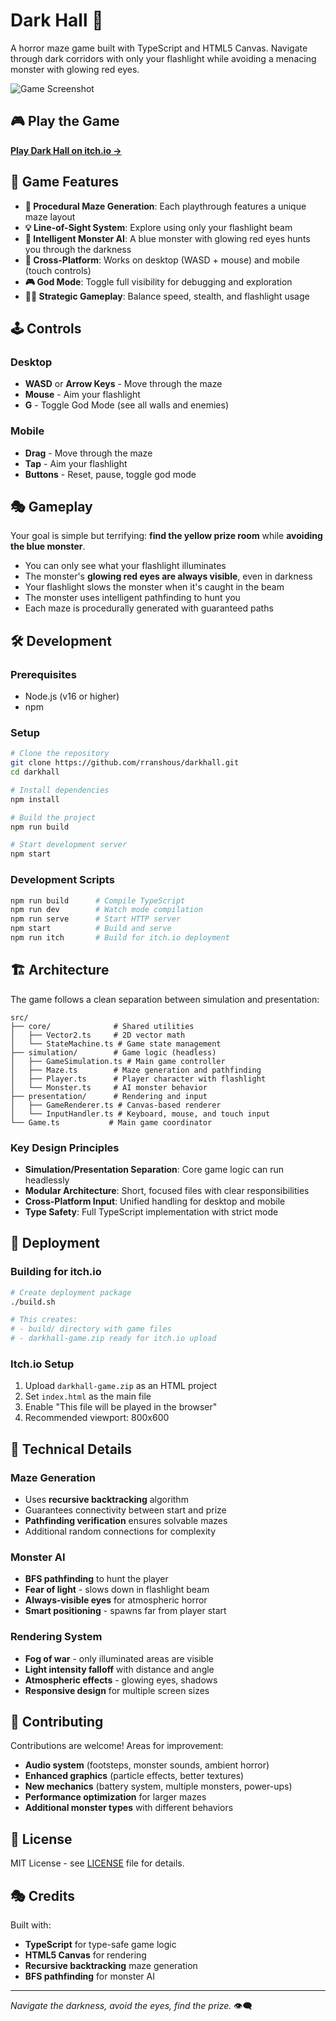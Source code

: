 # Dark Hall 👹

A horror maze game built with TypeScript and HTML5 Canvas. Navigate through dark corridors with only your flashlight while avoiding a menacing monster with glowing red eyes.

![Game Screenshot](docs/screenshot.png) <!-- Add screenshot when available -->

## 🎮 Play the Game

**[Play Dark Hall on itch.io →](https://rranshous.itch.io/darkhall)**

## 🎯 Game Features

- **🗿 Procedural Maze Generation**: Each playthrough features a unique maze layout
- **💡 Line-of-Sight System**: Explore using only your flashlight beam
- **👹 Intelligent Monster AI**: A blue monster with glowing red eyes hunts you through the darkness
- **📱 Cross-Platform**: Works on desktop (WASD + mouse) and mobile (touch controls)
- **🎮 God Mode**: Toggle full visibility for debugging and exploration
- **🏃‍♂️ Strategic Gameplay**: Balance speed, stealth, and flashlight usage

## 🕹️ Controls

### Desktop
- **WASD** or **Arrow Keys** - Move through the maze
- **Mouse** - Aim your flashlight
- **G** - Toggle God Mode (see all walls and enemies)

### Mobile
- **Drag** - Move through the maze
- **Tap** - Aim your flashlight
- **Buttons** - Reset, pause, toggle god mode

## 🎭 Gameplay

Your goal is simple but terrifying: **find the yellow prize room** while **avoiding the blue monster**. 

- You can only see what your flashlight illuminates
- The monster's **glowing red eyes are always visible**, even in darkness
- Your flashlight slows the monster when it's caught in the beam
- The monster uses intelligent pathfinding to hunt you
- Each maze is procedurally generated with guaranteed paths

## 🛠️ Development

### Prerequisites
- Node.js (v16 or higher)
- npm

### Setup
```bash
# Clone the repository
git clone https://github.com/rranshous/darkhall.git
cd darkhall

# Install dependencies
npm install

# Build the project
npm run build

# Start development server
npm start
```

### Development Scripts
```bash
npm run build      # Compile TypeScript
npm run dev        # Watch mode compilation
npm run serve      # Start HTTP server
npm start          # Build and serve
npm run itch       # Build for itch.io deployment
```

## 🏗️ Architecture

The game follows a clean separation between simulation and presentation:

```
src/
├── core/              # Shared utilities
│   ├── Vector2.ts     # 2D vector math
│   └── StateMachine.ts # Game state management
├── simulation/        # Game logic (headless)
│   ├── GameSimulation.ts # Main game controller
│   ├── Maze.ts        # Maze generation and pathfinding
│   ├── Player.ts      # Player character with flashlight
│   └── Monster.ts     # AI monster behavior
├── presentation/      # Rendering and input
│   ├── GameRenderer.ts # Canvas-based renderer
│   └── InputHandler.ts # Keyboard, mouse, and touch input
└── Game.ts           # Main game coordinator
```

### Key Design Principles
- **Simulation/Presentation Separation**: Core game logic can run headlessly
- **Modular Architecture**: Short, focused files with clear responsibilities
- **Cross-Platform Input**: Unified handling for desktop and mobile
- **Type Safety**: Full TypeScript implementation with strict mode

## 🚀 Deployment

### Building for itch.io
```bash
# Create deployment package
./build.sh

# This creates:
# - build/ directory with game files
# - darkhall-game.zip ready for itch.io upload
```

### Itch.io Setup
1. Upload `darkhall-game.zip` as an HTML project
2. Set `index.html` as the main file
3. Enable "This file will be played in the browser"
4. Recommended viewport: 800x600

## 🎨 Technical Details

### Maze Generation
- Uses **recursive backtracking** algorithm
- Guarantees connectivity between start and prize
- **Pathfinding verification** ensures solvable mazes
- Additional random connections for complexity

### Monster AI
- **BFS pathfinding** to hunt the player
- **Fear of light** - slows down in flashlight beam
- **Always-visible eyes** for atmospheric horror
- **Smart positioning** - spawns far from player start

### Rendering System
- **Fog of war** - only illuminated areas are visible
- **Light intensity falloff** with distance and angle
- **Atmospheric effects** - glowing eyes, shadows
- **Responsive design** for multiple screen sizes

## 🤝 Contributing

Contributions are welcome! Areas for improvement:

- **Audio system** (footsteps, monster sounds, ambient horror)
- **Enhanced graphics** (particle effects, better textures)
- **New mechanics** (battery system, multiple monsters, power-ups)
- **Performance optimization** for larger mazes
- **Additional monster types** with different behaviors

## 📝 License

MIT License - see [LICENSE](LICENSE) file for details.

## 🎭 Credits

Built with:
- **TypeScript** for type-safe game logic
- **HTML5 Canvas** for rendering
- **Recursive backtracking** maze generation
- **BFS pathfinding** for monster AI

---

*Navigate the darkness, avoid the eyes, find the prize.* 👁️‍🗨️
